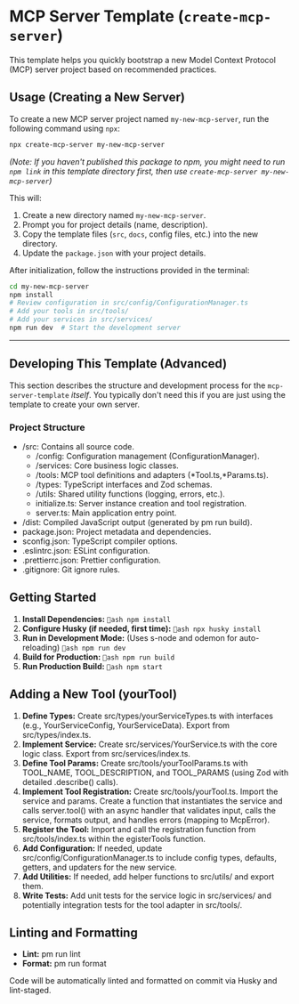 ﻿# MCP Server Template (`create-mcp-server`)

This template helps you quickly bootstrap a new Model Context Protocol (MCP) server project based on recommended practices.

## Usage (Creating a New Server)

To create a new MCP server project named `my-new-mcp-server`, run the following command using `npx`:

```bash
npx create-mcp-server my-new-mcp-server
```

*(Note: If you haven't published this package to npm, you might need to run `npm link` in this template directory first, then use `create-mcp-server my-new-mcp-server`)*

This will:

1. Create a new directory named `my-new-mcp-server`.
2. Prompt you for project details (name, description).
3. Copy the template files (`src`, `docs`, config files, etc.) into the new directory.
4. Update the `package.json` with your project details.

After initialization, follow the instructions provided in the terminal:

```bash
cd my-new-mcp-server
npm install
# Review configuration in src/config/ConfigurationManager.ts
# Add your tools in src/tools/
# Add your services in src/services/
npm run dev  # Start the development server
```

---

## Developing This Template (Advanced)

This section describes the structure and development process for the `mcp-server-template` *itself*. You typically don't need this if you are just using the template to create your own server.

### Project Structure

- /src: Contains all source code.
  - /config: Configuration management (ConfigurationManager).
  - /services: Core business logic classes.
  - /tools: MCP tool definitions and adapters (*Tool.ts,*Params.ts).
  - /types: TypeScript interfaces and Zod schemas.
  - /utils: Shared utility functions (logging, errors, etc.).
  - initialize.ts: Server instance creation and tool registration.
  - server.ts: Main application entry point.
- /dist: Compiled JavaScript output (generated by
pm run build).
- package.json: Project metadata and dependencies.
-    sconfig.json: TypeScript compiler options.
- .eslintrc.json: ESLint configuration.
- .prettierrc.json: Prettier configuration.
- .gitignore: Git ignore rules.

## Getting Started

1. **Install Dependencies:**
    `ash
    npm install
    `
2. **Configure Husky (if needed, first time):**
    `ash
    npx husky install
    `
3. **Run in Development Mode:** (Uses  s-node and
odemon for auto-reloading)
    `ash
    npm run dev
    `
4. **Build for Production:**
    `ash
    npm run build
    `
5. **Run Production Build:**
    `ash
    npm start
    `

## Adding a New Tool (yourTool)

1. **Define Types:** Create src/types/yourServiceTypes.ts with interfaces (e.g., YourServiceConfig, YourServiceData). Export from src/types/index.ts.
2. **Implement Service:** Create src/services/YourService.ts with the core logic class. Export from src/services/index.ts.
3. **Define Tool Params:** Create src/tools/yourToolParams.ts with TOOL_NAME, TOOL_DESCRIPTION, and TOOL_PARAMS (using Zod with detailed .describe() calls).
4. **Implement Tool Registration:** Create src/tools/yourTool.ts. Import the service and params. Create a function that instantiates the service and calls server.tool() with an async handler that validates input, calls the service, formats output, and handles errors (mapping to McpError).
5. **Register the Tool:** Import and call the registration function from src/tools/index.ts within the
egisterTools function.
6. **Add Configuration:** If needed, update src/config/ConfigurationManager.ts to include config types, defaults, getters, and updaters for the new service.
7. **Add Utilities:** If needed, add helper functions to src/utils/ and export them.
8. **Write Tests:** Add unit tests for the service logic in src/services/ and potentially integration tests for the tool adapter in src/tools/.

## Linting and Formatting

- **Lint:**
pm run lint
- **Format:**
pm run format

Code will be automatically linted and formatted on commit via Husky and lint-staged.
